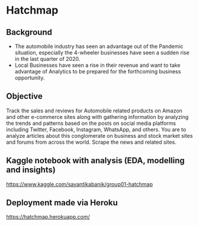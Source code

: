 # Hatchmap
## Background 

- The automobile industry has seen an advantage out of the Pandemic situation, especially the 4-wheeler businesses have seen a sudden rise in the last quarter of 2020. 
- Local Businesses have seen a rise in their revenue and want to take advantage of Analytics to be prepared for the forthcoming business opportunity.

## Objective

Track the sales and reviews for Automobile related products on Amazon and other e-commerce sites along with gathering information by analyzing the trends and patterns based on the posts on social media platforms including Twitter, Facebook, Instagram, WhatsApp, and others. You are to analyze articles about this conglomerate on business and stock market sites and forums from across the world. Scrape the news and related sites.

## Kaggle notebook with analysis (EDA, modelling and insights)
https://www.kaggle.com/sayantikabanik/group01-hatchmap

## Deployment made via Heroku
https://hatchmap.herokuapp.com/
